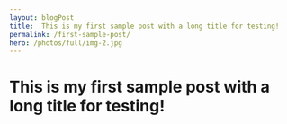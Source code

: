 ```yaml
---
layout: blogPost
title:  This is my first sample post with a long title for testing!
permalink: /first-sample-post/
hero: /photos/full/img-2.jpg
--- 
```


<h1>This is my first sample post with a long title for testing!</h1>